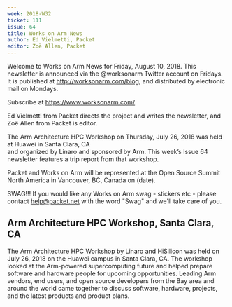 ```yaml
---
week: 2018-W32
ticket: 111
issue: 64
title: Works on Arm News
author: Ed Vielmetti, Packet
editor: Zoë Allen, Packet
---
```

Welcome to Works on Arm News for Friday, August 10, 2018. 
This newsletter is announced via the @worksonarm Twitter 
account on Fridays. It is published at http://worksonarm.com/blog, 
and distributed by electronic mail on Mondays. 

Subscribe at https://www.worksonarm.com/ 

Ed Vielmetti from Packet directs the project and writes 
the newsletter, and Zoë Allen from Packet is editor.

The Arm Architecture HPC Workshop on 
Thursday, July 26, 2018 was held at Huawei in Santa Clara, CA  
and organized by Linaro and sponsored by Arm. 
This week’s Issue 64 newsletter features a trip report from that workshop.

Packet and Works on Arm will be represented at the Open Source Summit North
America in Vancouver, BC, Canada on (date).

SWAG!!! If you would like any Works on Arm swag - stickers etc - please 
contact help@packet.net with the word "Swag" and we'll take care
of you.

## Arm Architecture HPC Workshop, Santa Clara, CA

The Arm Architecture HPC Workshop by Linaro and HiSilicon 
was held on July 26, 2018 on the Huawei campus in Santa Clara, CA.
The workshop looked at the Arm-powered supercomputing future and
helped prepare software and hardware people for upcoming
opportunities. Leading Arm vendors, end users, and open source
developers from the Bay area and around the world came together
to discuss software, hardware, projects, and the latest products and product
plans.


